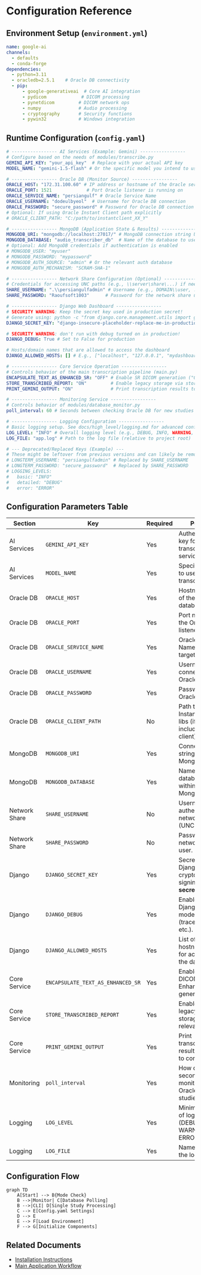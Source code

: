 # Configuration Reference

## Environment Setup (`environment.yml`)
```yaml
name: google-ai
channels:
  - defaults
  - conda-forge
dependencies:
  - python=3.11
  - oracledb=2.5.1    # Oracle DB connectivity
  - pip:
      - google-generativeai  # Core AI integration
      - pydicom             # DICOM processing
      - pynetdicom         # DICOM network ops
      - numpy              # Audio processing
      - cryptography       # Security functions
      - pywin32            # Windows integration
```

## Runtime Configuration (`config.yaml`)
```yaml
# ----------------- AI Services (Example: Gemini) -----------------
# Configure based on the needs of modules/transcribe.py
GEMINI_API_KEY: "your_api_key"  # Replace with your actual API key
MODEL_NAME: "gemini-1.5-flash" # Or the specific model you intend to use

# ----------------- Oracle DB (Monitor Source) -----------------
ORACLE_HOST: "172.31.100.60" # IP address or hostname of the Oracle server
ORACLE_PORT: 1521             # Port Oracle listener is running on
ORACLE_SERVICE_NAME: "persiangulf" # Oracle Service Name
ORACLE_USERNAME: "dodeulbyeol"  # Username for Oracle DB connection
ORACLE_PASSWORD: "secure_password" # Password for Oracle DB connection
# Optional: If using Oracle Instant Client path explicitly
# ORACLE_CLIENT_PATH: "C:/path/to/instantclient_XX_Y"

# ----------------- MongoDB (Application State & Results) -----------------
MONGODB_URI: "mongodb://localhost:27017/" # MongoDB connection string URI
MONGODB_DATABASE: "audio_transcriber_db"  # Name of the database to use in MongoDB
# Optional: Add MongoDB credentials if authentication is enabled
# MONGODB_USER: "myuser"
# MONGODB_PASSWORD: "mypassword"
# MONGODB_AUTH_SOURCE: "admin" # Or the relevant auth database
# MONGODB_AUTH_MECHANISM: "SCRAM-SHA-1"

# ----------------- Network Share Configuration (Optional) -----------------
# Credentials for accessing UNC paths (e.g., \\server\share\...) if needed
SHARE_USERNAME: ".\\persiangulfadmin" # Username (e.g., DOMAIN\\user, .\\user)
SHARE_PASSWORD: "Raoufsoft1003"      # Password for the network share user

# ----------------- Django Web Dashboard -----------------
# SECURITY WARNING: Keep the secret key used in production secret!
# Generate using: python -c "from django.core.management.utils import get_random_secret_key; print(get_random_secret_key())"
DJANGO_SECRET_KEY: "django-insecure-placeholder-replace-me-in-production"

# SECURITY WARNING: don't run with debug turned on in production!
DJANGO_DEBUG: True # Set to False for production

# Hosts/domain names that are allowed to access the dashboard
DJANGO_ALLOWED_HOSTS: [] # E.g., ["localhost", "127.0.0.1", "mydashboard.example.com"]

# ----------------- Core Service Operation -----------------
# Controls behavior of the main transcription pipeline (main.py)
ENCAPSULATE_TEXT_AS_ENHANCED_SR: "OFF" # Enable SR DICOM generation ("ON"/"OFF")
STORE_TRANSCRIBED_REPORT: "ON"         # Enable legacy storage via store_transcribed_report.py ("ON"/"OFF") - Review necessity vs MongoDB
PRINT_GEMINI_OUTPUT: "ON"              # Print transcription results to console ("ON"/"OFF")

# ----------------- Monitoring Service -----------------
# Controls behavior of modules/database_monitor.py
poll_interval: 60 # Seconds between checking Oracle DB for new studies

# ----------------- Logging Configuration -----------------
# Basic logging setup. See docs/high_level/logging.md for advanced configuration.
LOG_LEVEL: "INFO" # Overall logging level (e.g., DEBUG, INFO, WARNING, ERROR)
LOG_FILE: "app.log" # Path to the log file (relative to project root)

# --- Deprecated/Replaced Keys (Example) ---
# These might be leftover from previous versions and can likely be removed
# LONGTERM_USERNAME: "persiangulfadmin" # Replaced by SHARE_USERNAME
# LONGTERM_PASSWORD: "secure_password"  # Replaced by SHARE_PASSWORD
# LOGGING_LEVELS:
#   basic: "INFO"
#   detailed: "DEBUG"
#   error: "ERROR"
```

## Configuration Parameters Table

| Section         | Key                           | Required | Purpose                                                              | Notes / Example Values                                           |
|-----------------|-------------------------------|----------|----------------------------------------------------------------------|------------------------------------------------------------------|
| AI Services     | `GEMINI_API_KEY`              | Yes      | Authentication key for the transcription API service.                | String (e.g., `AIzaSy...`)                                       |
| AI Services     | `MODEL_NAME`                  | Yes      | Specific model to use for transcription.                             | String (e.g., `gemini-1.5-flash`)                                |
| Oracle DB       | `ORACLE_HOST`                 | Yes      | Hostname or IP of the Oracle database server.                        | String (e.g., `172.31.100.60`, `oradb.internal`)                 |
| Oracle DB       | `ORACLE_PORT`                 | Yes      | Port number for the Oracle listener.                                 | Integer (e.g., `1521`)                                           |
| Oracle DB       | `ORACLE_SERVICE_NAME`         | Yes      | Oracle Service Name for the target database.                         | String (e.g., `persiangulf`, `orclpdb`)                          |
| Oracle DB       | `ORACLE_USERNAME`             | Yes      | Username for connecting to Oracle.                                   | String                                                           |
| Oracle DB       | `ORACLE_PASSWORD`             | Yes      | Password for the Oracle user.                                        | String                                                           |
| Oracle DB       | `ORACLE_CLIENT_PATH`          | No       | Path to Oracle Instant Client libs (if not using included thin client). | String (Path)                                                    |
| MongoDB         | `MONGODB_URI`                 | Yes      | Connection string for MongoDB.                                       | String (e.g., `mongodb://user:pass@host:port/`, `mongodb://localhost:27017/`) |
| MongoDB         | `MONGODB_DATABASE`            | Yes      | Name of the database to use within MongoDB.                          | String (e.g., `audio_transcriber_db`)                            |
| Network Share   | `SHARE_USERNAME`              | No       | Username to authenticate to network shares (UNC paths).              | String (e.g., `DOMAIN\\user`, `.\user`, `user@domain.com`)       |
| Network Share   | `SHARE_PASSWORD`              | No       | Password for the network share user.                                 | String                                                           |
| Django          | `DJANGO_SECRET_KEY`           | Yes      | Secret key for Django cryptographic signing. **Keep secret!**      | Long random string                                               |
| Django          | `DJANGO_DEBUG`                | Yes      | Enables/disables Django debug mode (tracebacks, etc.).               | `True` / `False`                                                 |
| Django          | `DJANGO_ALLOWED_HOSTS`        | Yes      | List of allowed hostnames/IPs for accessing the dashboard.           | List of strings (e.g., `["localhost", "1.2.3.4"]`)             |
| Core Service    | `ENCAPSULATE_TEXT_AS_ENHANCED_SR` | Yes      | Enable/disable DICOM Enhanced SR generation.                       | `"ON"` / `"OFF"`                                                 |
| Core Service    | `STORE_TRANSCRIBED_REPORT`    | Yes      | Enable/disable legacy report storage (review relevance).           | `"ON"` / `"OFF"`                                                 |
| Core Service    | `PRINT_GEMINI_OUTPUT`         | Yes      | Print transcription results directly to console.                   | `"ON"` / `"OFF"`                                                 |
| Monitoring      | `poll_interval`               | Yes      | How often (in seconds) the monitor checks Oracle for new studies.    | Integer (e.g., `60`)                                             |
| Logging         | `LOG_LEVEL`                   | Yes      | Minimum level of logs to record (DEBUG, INFO, WARNING, ERROR).       | String (e.g., `"INFO"`)                                        |
| Logging         | `LOG_FILE`                    | Yes      | Name/path for the log file.                                          | String (e.g., `"app.log"`, `"logs/service.log"`)               |

## Configuration Flow
```mermaid
graph TD
    A[Start] --> B{Mode Check}
    B -->|Monitor| C[Database Polling]
    B -->|CLI| D[Single Study Processing]
    C --> E[Config.yaml Settings]
    D --> E
    E --> F[Load Environment]
    F --> G[Initialize Components]
```

## Related Documents
- [Installation Instructions](../high_level/installation.md)
- [Main Application Workflow](../modules/main.md)